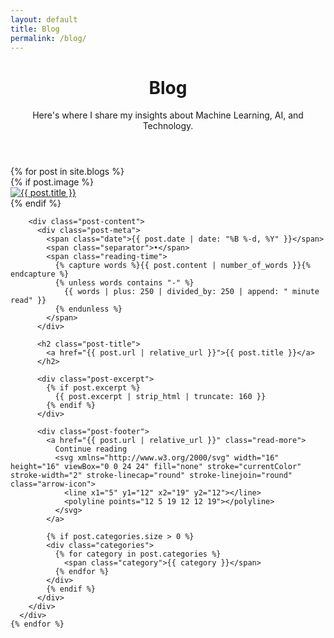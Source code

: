```yaml
---
layout: default
title: Blog
permalink: /blog/
---
```


<div class="blog-container">
  <header class="blog-header">
    <h1 class="page-title">Blog</h1>
    <p class="page-description">Here's where I share my insights about Machine Learning, AI, and Technology.</p>
  </header>
  
  <div class="posts-grid">
    {% for post in site.blogs %}
      <div class="post-card">
        {% if post.image %}
        <a href="{{ post.url | relative_url }}" class="post-image-link">
          <div class="post-image-container">
            <img src="{{ post.image | relative_url }}" alt="{{ post.title }}" class="post-image">
          </div>
        </a>
        {% endif %}
        
        <div class="post-content">
          <div class="post-meta">
            <span class="date">{{ post.date | date: "%B %-d, %Y" }}</span>
            <span class="separator">•</span>
            <span class="reading-time">
              {% capture words %}{{ post.content | number_of_words }}{% endcapture %}
              {% unless words contains "-" %}
                {{ words | plus: 250 | divided_by: 250 | append: " minute read" }}
              {% endunless %}
            </span>
          </div>
          
          <h2 class="post-title">
            <a href="{{ post.url | relative_url }}">{{ post.title }}</a>
          </h2>
          
          <div class="post-excerpt">
            {% if post.excerpt %}
              {{ post.excerpt | strip_html | truncate: 160 }}
            {% endif %}
          </div>
          
          <div class="post-footer">
            <a href="{{ post.url | relative_url }}" class="read-more">
              Continue reading
              <svg xmlns="http://www.w3.org/2000/svg" width="16" height="16" viewBox="0 0 24 24" fill="none" stroke="currentColor" stroke-width="2" stroke-linecap="round" stroke-linejoin="round" class="arrow-icon">
                <line x1="5" y1="12" x2="19" y2="12"></line>
                <polyline points="12 5 19 12 12 19"></polyline>
              </svg>
            </a>
            
            {% if post.categories.size > 0 %}
            <div class="categories">
              {% for category in post.categories %}
                <span class="category">{{ category }}</span>
              {% endfor %}
            </div>
            {% endif %}
          </div>
        </div>
      </div>
    {% endfor %}
  </div>
</div>
